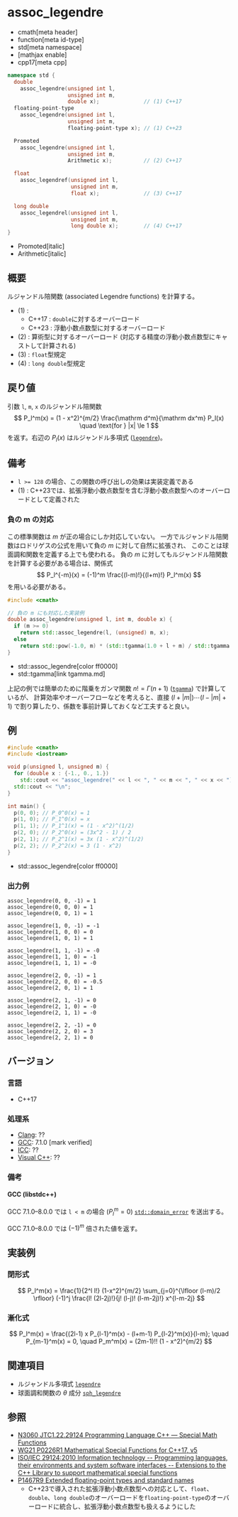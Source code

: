 # assoc_legendre
* cmath[meta header]
* function[meta id-type]
* std[meta namespace]
* [mathjax enable]
* cpp17[meta cpp]

```cpp
namespace std {
  double
    assoc_legendre(unsigned int l,
                   unsigned int m,
                   double x);              // (1) C++17
  floating-point-type
    assoc_legendre(unsigned int l,
                   unsigned int m,
                   floating-point-type x); // (1) C++23

  Promoted
    assoc_legendre(unsigned int l,
                   unsigned int m,
                   Arithmetic x);          // (2) C++17

  float
    assoc_legendref(unsigned int l,
                    unsigned int m,
                    float x);              // (3) C++17

  long double
    assoc_legendrel(unsigned int l,
                    unsigned int m,
                    long double x);        // (4) C++17
}
```
* Promoted[italic]
* Arithmetic[italic]

## 概要
ルジャンドル陪関数 (associated Legendre functions) を計算する。

- (1) :
    - C++17 : `double`に対するオーバーロード
    - C++23 : 浮動小数点数型に対するオーバーロード
- (2) : 算術型に対するオーバーロード (対応する精度の浮動小数点数型にキャストして計算される)
- (3) : `float`型規定
- (4) : `long double`型規定


## 戻り値
引数 `l`, `m`, `x` のルジャンドル陪関数
$$
P_l^m(x) = (1 - x^2)^{m/2} \frac{\mathrm d^m}{\mathrm dx^m} P_l(x)
\quad \text{for } |x| \le 1
$$
を返す。右辺の $P_l(x)$ はルジャンドル多項式 ([`legendre`](legendre.md))。


## 備考
- `l >= 128` の場合、この関数の呼び出しの効果は実装定義である
- (1) : C++23では、拡張浮動小数点数型を含む浮動小数点数型へのオーバーロードとして定義された

### 負の m の対応
この標準関数は $m$ が正の場合にしか対応していない。
一方でルジャンドル陪関数はロドリゲスの公式を用いて負の $m$ に対して自然に拡張され、
このことは球面調和関数を定義する上でも使われる。
負の $m$ に対してもルジャンドル陪関数を計算する必要がある場合は、関係式
$$ P_l^{-m}(x) = (-1)^m \frac{(l-m)!}{(l+m)!} P_l^m(x) $$
を用いる必要がある。

```cpp
#include <cmath>

// 負の m にも対応した実装例
double assoc_legendre(unsigned l, int m, double x) {
  if (m >= 0)
    return std::assoc_legendre(l, (unsigned) m, x);
  else
    return std::pow(-1.0, m) * (std::tgamma(1.0 + l + m) / std::tgamma(1.0 + l - m)) * std::assoc_legendre(l, (unsigned) -m, x);
}
```
* std::assoc_legendre[color ff0000]
* std::tgamma[link tgamma.md]

上記の例では簡単のために階乗をガンマ関数 $n! = \Gamma(n + 1)$ ([`tgamma`](tgamma.md)) で計算しているが、
計算効率やオーバーフローなどを考えると、直接 $(l + |m|)\cdots(l - |m| + 1)$ で割り算したり、係数を事前計算しておくなど工夫すると良い。

## 例
```cpp example
#include <cmath>
#include <iostream>

void p(unsigned l, unsigned m) {
  for (double x : {-1., 0., 1.})
    std::cout << "assoc_legendre(" << l << ", " << m << ", " << x << ") = " << std::assoc_legendre(l, m, x) << "\n";
  std::cout << "\n";
}

int main() {
  p(0, 0); // P_0^0(x) = 1
  p(1, 0); // P_1^0(x) = x
  p(1, 1); // P_1^1(x) = (1 - x^2)^(1/2)
  p(2, 0); // P_2^0(x) = (3x^2 - 1) / 2
  p(2, 1); // P_2^1(x) = 3x (1 - x^2)^(1/2)
  p(2, 2); // P_2^2(x) = 3 (1 - x^2)
}
```
* std::assoc_legendre[color ff0000]

### 出力例
```
assoc_legendre(0, 0, -1) = 1
assoc_legendre(0, 0, 0) = 1
assoc_legendre(0, 0, 1) = 1

assoc_legendre(1, 0, -1) = -1
assoc_legendre(1, 0, 0) = 0
assoc_legendre(1, 0, 1) = 1

assoc_legendre(1, 1, -1) = -0
assoc_legendre(1, 1, 0) = -1
assoc_legendre(1, 1, 1) = -0

assoc_legendre(2, 0, -1) = 1
assoc_legendre(2, 0, 0) = -0.5
assoc_legendre(2, 0, 1) = 1

assoc_legendre(2, 1, -1) = 0
assoc_legendre(2, 1, 0) = -0
assoc_legendre(2, 1, 1) = -0

assoc_legendre(2, 2, -1) = 0
assoc_legendre(2, 2, 0) = 3
assoc_legendre(2, 2, 1) = 0

```


## バージョン
### 言語
- C++17

### 処理系
- [Clang](/implementation.md#clang): ??
- [GCC](/implementation.md#gcc): 7.1.0 [mark verified]
- [ICC](/implementation.md#icc): ??
- [Visual C++](/implementation.md#visual_cpp): ??

### 備考
#### GCC (libstdc++)
GCC 7.1.0–8.0.0 では `l < m` の場合 ($P_l^m = 0$) [`std::domain_error`](/reference/stdexcept.md) を送出する。

GCC 7.1.0–8.0.0 では $(-1)^m$ 倍された値を返す。


## 実装例
### 閉形式
$$
P_l^m(x) = \frac{1}{2^l l!} (1-x^2)^{m/2}
\sum_{j=0}^{\lfloor (l-m)/2 \rfloor} (-1)^j \frac{l! (2l-2j)!}{j! (l-j)! (l-m-2j)!} x^{l-m-2j}
$$

### 漸化式
$$
P_l^m(x) = \frac{(2l-1) x P_{l-1}^m(x) - (l+m-1) P_{l-2}^m(x)}{l-m};
\quad P_{m-1}^m(x) = 0, \quad P_m^m(x) = (2m-1)!! (1 - x^2)^{m/2}
$$


## 関連項目
- ルジャンドル多項式 [`legendre`](legendre.md)
- 球面調和関数の *θ* 成分 [`sph_legendre`](sph_legendre.md)


## 参照
- [N3060 JTC1.22.29124 Programming Language C++ — Special Math Functions](http://www.open-std.org/jtc1/sc22/wg21/docs/papers/2010/n3060.pdf)
- [WG21 P0226R1 Mathematical Special Functions for C++17, v5](https://isocpp.org/files/papers/P0226R1.pdf)
- [ISO/IEC 29124:2010 Information technology -- Programming languages, their environments and system software interfaces -- Extensions to the C++ Library to support mathematical special functions](https://www.iso.org/standard/50511.html)
- [P1467R9 Extended floating-point types and standard names](https://www.open-std.org/jtc1/sc22/wg21/docs/papers/2022/p1467r9.html)
    - C++23で導入された拡張浮動小数点数型への対応として、`float`、`double`、`long double`のオーバーロードを`floating-point-type`のオーバーロードに統合し、拡張浮動小数点数型も扱えるようにした
